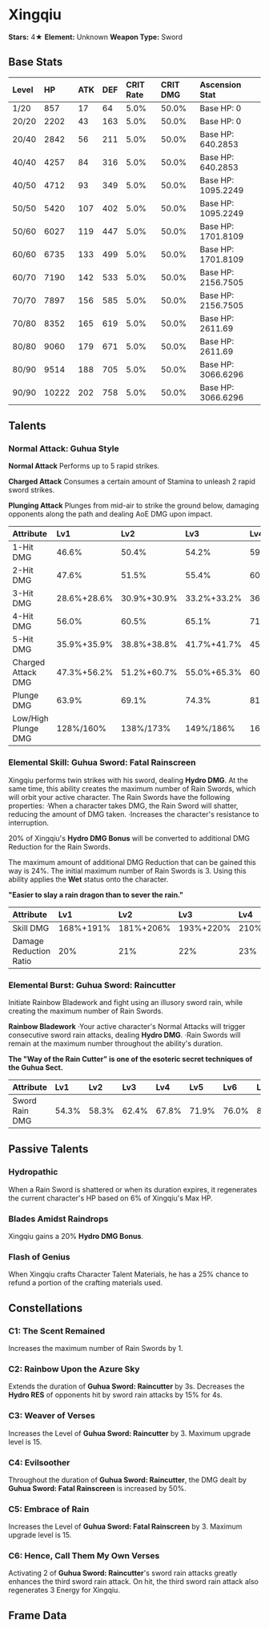# Xingqiu

**Stars:** 4★
**Element:** Unknown
**Weapon Type:** Sword

## Base Stats

| Level | HP | ATK | DEF | CRIT Rate | CRIT DMG | Ascension Stat |
| :--- | :--- | :--- | :--- | :--- | :--- | :--- |
| 1/20 | 857 | 17 | 64 | 5.0% | 50.0% | Base HP: 0 |
| 20/20 | 2202 | 43 | 163 | 5.0% | 50.0% | Base HP: 0 |
| 20/40 | 2842 | 56 | 211 | 5.0% | 50.0% | Base HP: 640.2853 |
| 40/40 | 4257 | 84 | 316 | 5.0% | 50.0% | Base HP: 640.2853 |
| 40/50 | 4712 | 93 | 349 | 5.0% | 50.0% | Base HP: 1095.2249 |
| 50/50 | 5420 | 107 | 402 | 5.0% | 50.0% | Base HP: 1095.2249 |
| 50/60 | 6027 | 119 | 447 | 5.0% | 50.0% | Base HP: 1701.8109 |
| 60/60 | 6735 | 133 | 499 | 5.0% | 50.0% | Base HP: 1701.8109 |
| 60/70 | 7190 | 142 | 533 | 5.0% | 50.0% | Base HP: 2156.7505 |
| 70/70 | 7897 | 156 | 585 | 5.0% | 50.0% | Base HP: 2156.7505 |
| 70/80 | 8352 | 165 | 619 | 5.0% | 50.0% | Base HP: 2611.69 |
| 80/80 | 9060 | 179 | 671 | 5.0% | 50.0% | Base HP: 2611.69 |
| 80/90 | 9514 | 188 | 705 | 5.0% | 50.0% | Base HP: 3066.6296 |
| 90/90 | 10222 | 202 | 758 | 5.0% | 50.0% | Base HP: 3066.6296 |

## Talents

### Normal Attack: Guhua Style

**Normal Attack**
Performs up to 5 rapid strikes.

**Charged Attack**
Consumes a certain amount of Stamina to unleash 2 rapid sword strikes.

**Plunging Attack**
Plunges from mid-air to strike the ground below, damaging opponents along the path and dealing AoE DMG upon impact.

| Attribute | Lv1 | Lv2 | Lv3 | Lv4 | Lv5 | Lv6 | Lv7 | Lv8 | Lv9 | Lv10 | Lv11 | Lv12 | Lv13 | Lv14 | Lv15 |
| :--- | :--- | :--- | :--- | :--- | :--- | :--- | :--- | :--- | :--- | :--- | :--- | :--- | :--- | :--- | :--- |
| 1-Hit DMG | 46.6% | 50.4% | 54.2% | 59.6% | 63.4% | 67.8% | 73.7% | 79.7% | 85.6% | 92.1% | 99.6% |
| 2-Hit DMG | 47.6% | 51.5% | 55.4% | 60.9% | 64.8% | 69.3% | 75.3% | 81.4% | 87.5% | 94.2% | 102% |
| 3-Hit DMG | 28.6%+28.6% | 30.9%+30.9% | 33.2%+33.2% | 36.5%+36.5% | 38.8%+38.8% | 41.5%+41.5% | 45.2%+45.2% | 48.8%+48.8% | 52.5%+52.5% | 56.4%+56.4% | 61.0%+61.0% |
| 4-Hit DMG | 56.0% | 60.5% | 65.1% | 71.6% | 76.2% | 81.4% | 88.5% | 95.7% | 103% | 111% | 120% |
| 5-Hit DMG | 35.9%+35.9% | 38.8%+38.8% | 41.7%+41.7% | 45.9%+45.9% | 48.8%+48.8% | 52.1%+52.1% | 56.7%+56.7% | 61.3%+61.3% | 65.9%+65.9% | 70.9%+70.9% | 76.6%+76.6% |
| Charged Attack DMG | 47.3%+56.2% | 51.2%+60.7% | 55.0%+65.3% | 60.5%+71.8% | 64.4%+76.4% | 68.8%+81.6% | 74.8%+88.8% | 80.9%+96.0% | 86.9%+103% | 93.5%+111% | 101%+120% |
| Plunge DMG | 63.9% | 69.1% | 74.3% | 81.8% | 87.0% | 92.9% | 101.1% | 109.3% | 117.5% | 126.4% | 135.3% |
| Low/High Plunge DMG | 128%/160% | 138%/173% | 149%/186% | 164%/204% | 174%/217% | 186%/232% | 202%/253% | 219%/273% | 235%/293% | 253%/316% | 271%/338% |

### Elemental Skill: Guhua Sword: Fatal Rainscreen

Xingqiu performs twin strikes with his sword, dealing **Hydro DMG**. At the same time, this ability creates the maximum number of Rain Swords, which will orbit your active character.
The Rain Swords have the following properties:
·When a character takes DMG, the Rain Sword will shatter, reducing the amount of DMG taken.
·Increases the character's resistance to interruption.

20% of Xingqiu's **Hydro DMG Bonus** will be converted to additional DMG Reduction for the Rain Swords.

The maximum amount of additional DMG Reduction that can be gained this way is 24%.
The initial maximum number of Rain Swords is 3.
Using this ability applies the **Wet** status onto the character.

**"Easier to slay a rain dragon than to sever the rain."**

| Attribute | Lv1 | Lv2 | Lv3 | Lv4 | Lv5 | Lv6 | Lv7 | Lv8 | Lv9 | Lv10 | Lv11 | Lv12 | Lv13 | Lv14 | Lv15 |
| :--- | :--- | :--- | :--- | :--- | :--- | :--- | :--- | :--- | :--- | :--- | :--- | :--- | :--- | :--- | :--- |
| Skill DMG | 168%+191% | 181%+206% | 193%+220% | 210%+239% | 223%+253% | 235%+268% | 252%+287% | 269%+306% | 286%+325% | 302%+344% | 319%+363% | 336%+382% | 357%+406% |
| Damage Reduction Ratio | 20% | 21% | 22% | 23% | 24% | 25% | 26% | 27% | 28% | 29% | 29% | 29% | 29% |

### Elemental Burst: Guhua Sword: Raincutter

Initiate Rainbow Bladework and fight using an illusory sword rain, while creating the maximum number of Rain Swords.

**Rainbow Bladework**
·Your active character's Normal Attacks will trigger consecutive sword rain attacks, dealing **Hydro DMG**.
·Rain Swords will remain at the maximum number throughout the ability's duration.

**The "Way of the Rain Cutter" is one of the esoteric secret techniques of the Guhua Sect.**

| Attribute | Lv1 | Lv2 | Lv3 | Lv4 | Lv5 | Lv6 | Lv7 | Lv8 | Lv9 | Lv10 | Lv11 | Lv12 | Lv13 | Lv14 | Lv15 |
| :--- | :--- | :--- | :--- | :--- | :--- | :--- | :--- | :--- | :--- | :--- | :--- | :--- | :--- | :--- | :--- |
| Sword Rain DMG | 54.3% | 58.3% | 62.4% | 67.8% | 71.9% | 76.0% | 81.4% | 86.8% | 92.3% | 97.7% | 103% | 109% | 115% |

## Passive Talents

### Hydropathic

When a Rain Sword is shattered or when its duration expires, it regenerates the current character's HP based on 6% of Xingqiu's Max HP.

### Blades Amidst Raindrops

Xingqiu gains a 20% **Hydro DMG Bonus**.

### Flash of Genius

When Xingqiu crafts Character Talent Materials, he has a 25% chance to refund a portion of the crafting materials used.

## Constellations

### C1: The Scent Remained

Increases the maximum number of Rain Swords by 1.

### C2: Rainbow Upon the Azure Sky

Extends the duration of **Guhua Sword: Raincutter** by 3s.
Decreases the **Hydro RES** of opponents hit by sword rain attacks by 15% for 4s.

### C3: Weaver of Verses

Increases the Level of **Guhua Sword: Raincutter** by 3.
Maximum upgrade level is 15.

### C4: Evilsoother

Throughout the duration of **Guhua Sword: Raincutter**, the DMG dealt by **Guhua Sword: Fatal Rainscreen** is increased by 50%.

### C5: Embrace of Rain

Increases the Level of **Guhua Sword: Fatal Rainscreen** by 3.
Maximum upgrade level is 15.

### C6: Hence, Call Them My Own Verses

Activating 2 of **Guhua Sword: Raincutter**'s sword rain attacks greatly enhances the third sword rain attack. On hit, the third sword rain attack also regenerates 3 Energy for Xingqiu.

## Frame Data

